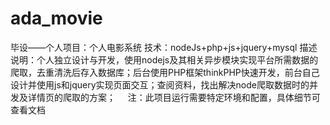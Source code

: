 # ada_movie
毕设——个人项目：个人电影系统 
  技术：nodeJs+php+js+jquery+mysql
  描述说明：个人独立设计与开发，使用nodejs及其相关异步模块实现平台所需数据的爬取，去重清洗后存入数据库；后台使用PHP框架thinkPHP快速开发，前台自己设计并使用js和jquery实现页面交互；查阅资料，找出解决node爬取数据时的并发及详情页的爬取的方案；
    
    注：此项目运行需要特定环境和配置，具体细节可查看文档
